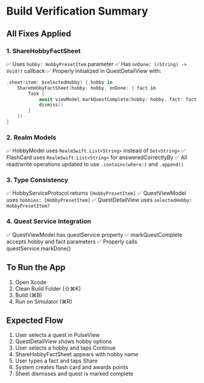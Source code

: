 # Build Verification Summary

## All Fixes Applied

### 1. ShareHobbyFactSheet
✅ Uses `hobby: HobbyPresetItem` parameter
✅ Has `onDone: ((String) -> Void)?` callback
✅ Properly initialized in QuestDetailView with:
```swift
.sheet(item: $selectedHobby) { hobby in
    ShareHobbyFactSheet(hobby: hobby, onDone: { fact in
        Task {
            await viewModel.markQuestComplete(hobby: hobby, fact: fact)
            dismiss()
        }
    })
}
```

### 2. Realm Models
✅ HobbyModel uses `RealmSwift.List<String>` instead of `Set<String>`
✅ FlashCard uses `RealmSwift.List<String>` for answeredCorrectlyBy
✅ All read/write operations updated to use `.contains(where:)` and `.append()`

### 3. Type Consistency
✅ HobbyServiceProtocol returns `[HobbyPresetItem]`
✅ QuestViewModel uses `hobbies: [HobbyPresetItem]`
✅ QuestDetailView uses `selectedHobby: HobbyPresetItem?`

### 4. Quest Service Integration
✅ QuestViewModel has questService property
✅ markQuestComplete accepts hobby and fact parameters
✅ Properly calls questService.markDone()

## To Run the App

1. Open Xcode
2. Clean Build Folder (⇧⌘K)
3. Build (⌘B)
4. Run on Simulator (⌘R)

## Expected Flow
1. User selects a quest in PulseView
2. QuestDetailView shows hobby options
3. User selects a hobby and taps Continue
4. ShareHobbyFactSheet appears with hobby name
5. User types a fact and taps Share
6. System creates flash card and awards points
7. Sheet dismisses and quest is marked complete